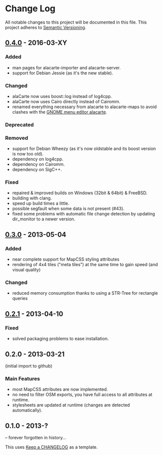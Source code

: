 # Change Log #
All notable changes to this project will be documented in this file.
This project adheres to [Semantic Versioning](http://semver.org/).

## [0.4.0] - 2016-03-XY ##
### Added ###
- man pages for alacarte-importer and alacarte-server.
- support for Debian Jessie (as it's the new stable).

### Changed ###
- alaCarte now uses boost::log instead of log4cpp.
- alaCarte now uses Cairo directly instead of Cairomm.
- renamed everything necessary from alacarte to alacarte-maps
  to avoid clashes with the [GNOME menu editor alacarte](https://en.wikipedia.org/wiki/Alacarte).

### Deprecated ###

### Removed ###
- support for Debian Wheezy (as it's now oldstable and its boost version is now too old).
- dependency on log4cpp.
- dependency on Cairomm.
- dependency on SigC++.

### Fixed ###
- repaired & improved builds on Windows (32bit & 64bit) & FreeBSD.
- building with clang.
- speed up build times a little.
- possible segfault when some data is not present (#43).
- fixed some problems with automatic file change detection by updating dir_monitor to a newer version.


## [0.3.0] - 2013-05-04 ##
### Added ###
- near complete support for MapCSS styling attributes
- rendering of 4x4 tiles ("meta tiles") at the same time to gain speed (and visual quality)

### Changed ###
- reduced memory consumption thanks to using a STR-Tree for rectangle queries


## [0.2.1] - 2013-04-10 ##
### Fixed ###
- solved packaging problems to ease installation.


## 0.2.0 - 2013-03-21 ##
(initial import to github)
### Main Features ###
- most MapCSS attributes are now implemented.
- no need to filter OSM exports, you have full access to all attributes at runtime.
- stylesheets are updated at runtime (changes are detected automatically).

## 0.1.0 - 2013-? ##
– forever forgotten in history…


This uses [Keep a CHANGELOG](http://keepachangelog.com/) as a template.


[0.4.0]: https://github.com/alacarte-maps/alacarte/compare/v0.3.0...HEAD
[0.3.0]: https://github.com/alacarte-maps/alacarte/compare/v0.2.1...v0.3.0
[0.2.1]: https://github.com/alacarte-maps/alacarte/compare/v0.2.0...v0.2.1
